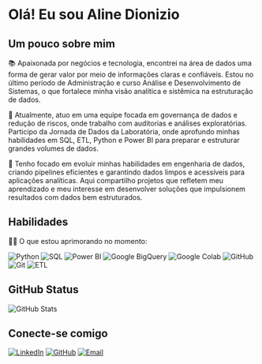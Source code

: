 # Olá! Eu sou Aline Dionizio

## Um pouco sobre mim
📚 Apaixonada por negócios e tecnologia, encontrei na área de dados uma forma de gerar valor por meio de informações claras e confiáveis. Estou no último período de Administração e curso Análise e Desenvolvimento de Sistemas, o que fortalece minha visão analítica e sistêmica na estruturação de dados.

🎲 Atualmente, atuo em uma equipe focada em governança de dados e redução de riscos, onde trabalho com auditorias e análises exploratórias. Participo da Jornada de Dados da Laboratória, onde aprofundo minhas habilidades em SQL, ETL, Python e Power BI para preparar e estruturar grandes volumes de dados.

🎯 Tenho focado em evoluir minhas habilidades em engenharia de dados, criando pipelines eficientes e garantindo dados limpos e acessíveis para aplicações analíticas. Aqui compartilho projetos que refletem meu aprendizado e meu interesse em desenvolver soluções que impulsionem resultados com dados bem estruturados.


## Habilidades

👩‍💻 O que estou aprimorando no momento:

![Python](https://img.shields.io/badge/python-000?style=for-the-badge&logo=python&logoColor=ffdd54)
![SQL](https://img.shields.io/badge/SQL-000?style=for-the-badge&logo=sqlite&logoColor=white)
![Power BI](https://img.shields.io/badge/Power_BI-000?style=for-the-badge&logo=powerbi&logoColor=yellow)
![Google BigQuery](https://img.shields.io/badge/BigQuery-000?style=for-the-badge&logo=google-cloud&logoColor=white)
![Google Colab](https://img.shields.io/badge/Google_Colab-000?style=for-the-badge&logo=googlecolab&logoColor=yellow)
![GitHub](https://img.shields.io/badge/GitHub-000?style=for-the-badge&logo=github&logoColor=white)
![Git](https://img.shields.io/badge/GIT-000?style=for-the-badge&logo=git&logoColor=white)
![ETL](https://img.shields.io/badge/ETL-000?style=for-the-badge&logo=data&logoColor=white)


## GitHub Status

![GitHub Stats](https://github-readme-stats.vercel.app/api?username=AlineDion&theme=transparent&bg_color=000&border_color=30A3DC&show_icons=true&icon_color=30A3DC&title_color=E94D5F&text_color=FFF&count_private=true&include_all_commits=true&cache_seconds=1800)


## Conecte-se comigo 

[![LinkedIn](https://img.shields.io/badge/LinkedIn-000?style=for-the-badge&logo=linkedin&logoColor=0E76A8)](https://www.linkedin.com/in/aline-dionizio/)
[![GitHub](https://img.shields.io/badge/GitHub-000?style=for-the-badge&logo=github&logoColor=white)](https://github.com/AlineDion)
[![Email](https://img.shields.io/badge/Email-000?style=for-the-badge&logo=gmail&logoColor=white)](mailto:alinedioniziosilva@outlook.com)


